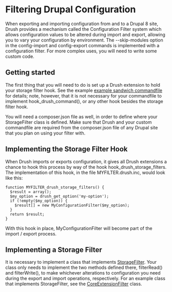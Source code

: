 # Filtering Drupal Configuration

When exporting and importing configuration from and to a Drupal 8 site,
Drush provides a mechanism called the Configuration Filter system which 
allows configuration values to be altered during import and export, allowing 
you to vary your configuration by environment.  The --skip-modules option
in the config-import and config-export commands is implemented with a
configuration filter.  For more complex uses, you will need to write some
custom code.

## Getting started

The first thing that you will need to do is set up a Drush extension
to hold your storage filter hook.  See the example
[example sandwich commandfile](../examples/sandwich-drush.inc) for
details; note, however, that it is not necessary for your commandfile
to implement hook_drush_command(), or any other hook besides the storage
filter hook.

You will need a composer.json file as well, in order to define where
your StorageFilter class is defined.  Make sure that Drush and your
custom commandfile are required from the composer.json file of any
Drupal site that you plan on using your filter with.

## Implementing the Storage Filter Hook

When Drush imports or exports configuration, it gives all Drush
extensions a chance to hook this process by way of the hook
hook_drush_storage_filters.  The implementation of this hook,
in the file MYFILTER.drush.inc, would look like this:
```
function MYFILTER_drush_storage_filters() {
  $result = array();
  $my_option = drush_get_option('my-option');
  if (!empty($my_option)) {
    $result[] = new MyConfigurationFilter($my_option);
  }
  return $result;
}
```
With this hook in place, MyConfigurationFilter will become part of
the import / export process.

## Implementing a Storage Filter

It is necessary to implement a class that implements 
[StorageFilter](https://github.com/drush-ops/drush/blob/master/lib/Drush/Config/StorageFilter.php).
Your class only needs to implement the two methods defined there,
filterRead() and filterWrite(), to make whichever alterations to configuration
you need during the export and import operations, respectively.  For
an example class that implements StorageFilter, see the
[CoreExtensionFilter](https://github.com/drush-ops/drush/blob/master/lib/Drush/Config/CoreExtensionFilter.php)
class.


